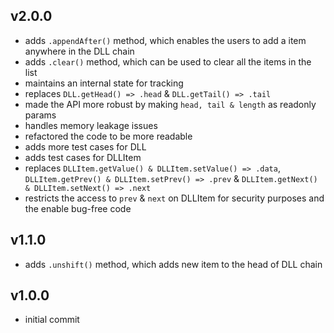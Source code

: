 ## v2.0.0
- adds `.appendAfter()` method, which enables the users to add a item anywhere in the DLL chain
- adds `.clear()` method, which can be used to clear all the items in the list
- maintains an internal state for tracking
- replaces `DLL.getHead() => .head` & `DLL.getTail() => .tail`
- made the API more robust by making `head, tail & length` as readonly params
- handles memory leakage issues
- refactored the code to be more readable
- adds more test cases for DLL
- adds test cases for DLLItem
- replaces `DLLItem.getValue() & DLLItem.setValue() => .data`, `DLLItem.getPrev() & DLLItem.setPrev() => .prev` & `DLLItem.getNext() & DLLItem.setNext() => .next`
- restricts the access to `prev` & `next` on DLLItem for security purposes and the enable bug-free code

## v1.1.0
- adds `.unshift()` method, which adds new item to the head of DLL chain 

## v1.0.0
- initial commit